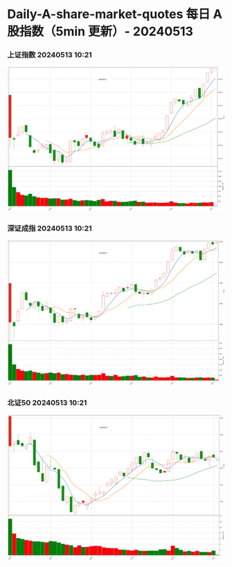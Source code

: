 
# Daily-A-share-market-quotes 每日 A 股指数（5min 更新）- 20240513

### 上证指数 20240513 10:21
![](./fig/2024/5/20240513-sh000001.png)

### 深证成指 20240513 10:21
![](./fig/2024/5/20240513-sz399001.png)

### 北证50 20240513 10:21
![](./fig/2024/5/20240513-bj899050.png)

